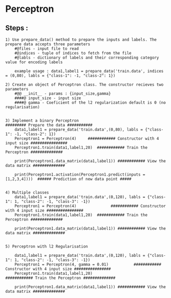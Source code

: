# Perceptron

## Steps : 

	1) Use prepare_data() method to prepare the inputs and labels. The prepare data accepts three parameters
		#@files - input file to read
		#@indices - tuple of indices to fetch from the file
		#@labls - dictionary of labels and their corresponding category value for encoding labels

		example usage : data1,label1 = prepare_data('train.data', indices = (0,80), labls = {"class-1": -1, "class-2": 1})

	2) Create an object of Perceptron class. The constructor recieves two parameters
		#@@ __init__ - params : {input_size,gamma}
		####@ input_size - input size
		####@ gamma - Coeficient of the l2 regularization default is 0 (no regularisation)


	3) Implement a binary Perceptron
    ######### Prepare the data ###########
		data1,label1 = prepare_data('train.data',(0,80), labls = {"class-1": -1, "class-2": 1}) 
		Perceptron1 = Perceptron(4) 	############ Constructor with 4 input size ################
		Perceptron1.train(data1,label1,20)	############ Train the Perceptron ##############

		print(Perceptron1.data_matrix(data1,label1)) ############ View the data matrix ##############

		print(Perceptron1.activation(Perceptron1.predict(inputs = [1,2,3,4])))  ###### Prediction of new data point #####


	4) Multiple classes
		data1,label1 = prepare_data('train.data',(0,120), labls = {"class-1": 1, "class-2": -1, "class-3": -1})
		Perceptron1 = Perceptron(4) 			  ############ Constructor with 4 input size ################
		Perceptron1.train(data1,label1,20)	############ Train the Perceptron ##############

		print(Perceptron1.data_matrix(data1,label1)) ############ View the data matrix ##############


	5) Perceptron with l2 Regularisation

		data1,label1 = prepare_data('train.data',(0,120), labls = {"class-1": 1, "class-2": -1, "class-3": -1})
		Perceptron1 = Perceptron(4, gamma = 0.01) 			############ Constructor with 4 input size ################
		Perceptron1.train(data1,label1,20)							############ Train the Perceptron ##############

		print(Perceptron1.data_matrix(data1,label1)) ############ View the data matrix ##############
